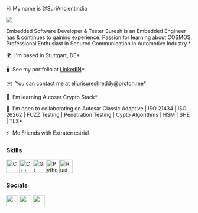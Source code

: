 






Hi My name is @SuriAncientindia      







![](https://media.giphy.com/media/cdMKKxkk1swagnjSwc/giphy.gif)













Embedded Software Developer & Tester Suresh is an Embedded Engineer has & continues to gaining experience. Passion for learning about COSMOS. Professional Enthusiast in Secured Communication in Automotive Industry.* 

🌍  I'm based in Stuttgart, DE*

🖥️  See my portfolio at [LinkedIN](http://www.linkedin.com/in/suresh-reddy-elluri-97b754107)* 

✉️  You can contact me at [ellurisureshreddy@proton.me](mailto:ellurisureshreddy@proton.me)* 

🧠  I'm learning Autosar Crypto Stack* 

🤝  I'm open to collaborating on Autosar Classic Adaptive | ISO 21434 | ISO 26262 | FUZZ Testing | Penetration Testing | Cypto Algorithms | HSM | SHE | TLS* 

⚡  Me Friends with Extraterrestrial

### Skills


<p align="left">
<a href="https://docs.microsoft.com/en-us/cpp/?view=msvc-170" target="_blank" rel="noreferrer"><img src="https://raw.githubusercontent.com/danielcranney/readme-generator/main/public/icons/skills/c-colored.svg" width="36" height="36" alt="C" /></a><a href="https://docs.microsoft.com/en-us/cpp/?view=msvc-170" target="_blank" rel="noreferrer"><img src="https://raw.githubusercontent.com/danielcranney/readme-generator/main/public/icons/skills/cplusplus-colored.svg" width="36" height="36" alt="C++" /></a><a href="https://git-scm.com/" target="_blank" rel="noreferrer"><img src="https://raw.githubusercontent.com/danielcranney/readme-generator/main/public/icons/skills/git-colored.svg" width="36" height="36" alt="Git" /></a><a href="https://www.python.org/" target="_blank" rel="noreferrer"><img src="https://raw.githubusercontent.com/danielcranney/readme-generator/main/public/icons/skills/python-colored.svg" width="36" height="36" alt="Python" /></a><a href="https://www.rust-lang.org/" target="_blank" rel="noreferrer"><img src="https://raw.githubusercontent.com/danielcranney/readme-generator/main/public/icons/skills/rust-colored.svg" width="36" height="36" alt="Rust" /></a></p>

### Socials<p align="left"> <a href="https://www.github.com/SuriPopOS" target="_blank" rel="noreferrer"><img src="https://raw.githubusercontent.com/danielcranney/readme-generator/main/public/icons/socials/github.svg" width="32" height="32" /></a> <a href="https://www.linkedin.com/in/ElluriSureshReddy" target="_blank" rel="noreferrer"><img src="https://raw.githubusercontent.com/danielcranney/readme-generator/main/public/icons/socials/linkedin.svg" width="32" height="32" /></a> <a href="https://www.twitter.com/Elluri_Suri0610" target="_blank" rel="noreferrer"><img src="https://raw.githubusercontent.com/danielcranney/readme-generator/main/public/icons/socials/twitter.svg" width="32" height="32" /></a></p>
